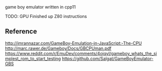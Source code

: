game boy emulator written in cpp11

TODO:
GPU
Finished up Z80 instructions

## Reference
http://imrannazar.com/GameBoy-Emulation-in-JavaScript:-The-CPU
http://marc.rawer.de/Gameboy/Docs/GBCPUman.pdf
https://www.reddit.com/r/EmuDev/comments/4ojqyl/gameboy_whats_the_simplest_rom_to_start_testing
https://github.com/Salgat/GameBoyEmulator-GBS
